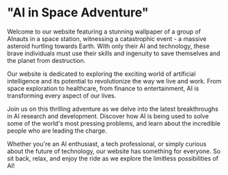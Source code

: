 <!--
Write me markdown content of website with wallpaper:

"A group of AInauts in a space station watching as a massive asteroid hurtles towards Earth, with only their AI and technology to save them."

The header of the page should not be copy of the text but rather a real content of the website which is using this wallpaper.
-->

<!--font:Montserrat-->

# "AI in Space Adventure"

Welcome to our website featuring a stunning wallpaper of a group of AInauts in a space station, witnessing a catastrophic event - a massive asteroid hurtling towards Earth. With only their AI and technology, these brave individuals must use their skills and ingenuity to save themselves and the planet from destruction.

Our website is dedicated to exploring the exciting world of artificial intelligence and its potential to revolutionize the way we live and work. From space exploration to healthcare, from finance to entertainment, AI is transforming every aspect of our lives.

Join us on this thrilling adventure as we delve into the latest breakthroughs in AI research and development. Discover how AI is being used to solve some of the world's most pressing problems, and learn about the incredible people who are leading the charge.

Whether you're an AI enthusiast, a tech professional, or simply curious about the future of technology, our website has something for everyone. So sit back, relax, and enjoy the ride as we explore the limitless possibilities of AI!
